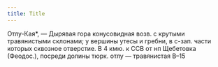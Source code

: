 ```yaml
---
title: Title
---
```


Отлу-Кая*, — Дырявая гора конусовидная возв. с крутыми травянистыми склонами; у
вершины утесы и гребни, в с-зап. части которых сквозное отверстие. В 4 кмю. к
ССВ от нп Щебетовка (Феодос.), посреди долины тюрк. отлу — травянистая В–15

